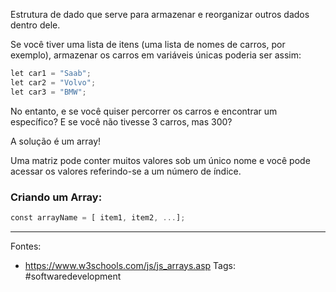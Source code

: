 Estrutura de dado que serve para armazenar e reorganizar outros dados dentro dele.

Se você tiver uma lista de itens (uma lista de nomes de carros, por exemplo), armazenar os carros em variáveis únicas poderia ser assim:
```js
let car1 = "Saab";  
let car2 = "Volvo";  
let car3 = "BMW";
```

No entanto, e se você quiser percorrer os carros e encontrar um específico? E se você não tivesse 3 carros, mas 300?

A solução é um array!

Uma matriz pode conter muitos valores sob um único nome e você pode acessar os valores referindo-se a um número de índice.

### Criando um Array:
```js
const arrayName = [ item1, item2, ...];
```

---
Fontes:
- https://www.w3schools.com/js/js_arrays.asp
Tags: #softwaredevelopment 
